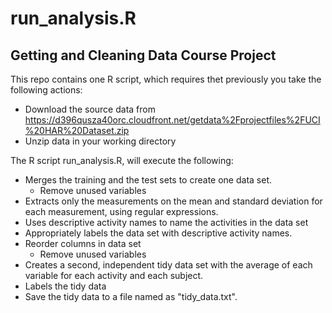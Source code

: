 run_analysis.R
==============

Getting and Cleaning Data Course Project
----------------------------------------

This repo contains one R script, which requires thet previously you take the following actions:

* Download the source data from https://d396qusza40orc.cloudfront.net/getdata%2Fprojectfiles%2FUCI%20HAR%20Dataset.zip
* Unzip data in your working directory

The R script run_analysis.R, will execute the following:

* Merges the training and the test sets to create one data set.
  * Remove unused variables
* Extracts only the measurements on the mean and standard deviation for 
each measurement, using regular expressions. 
* Uses descriptive activity names to name the activities in the data set
* Appropriately labels the data set with descriptive activity names. 
* Reorder columns in data set
  * Remove unused variables
* Creates a second, independent tidy data set with the average of each variable for each activity and each subject.
* Labels the tidy data
* Save the tidy data to a file named as "tidy_data.txt".


